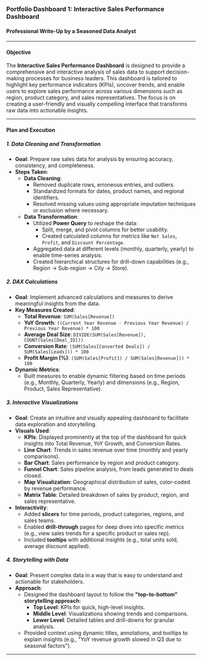 ### **Portfolio Dashboard 1: Interactive Sales Performance Dashboard**

#### **Professional Write-Up by a Seasoned Data Analyst**

---

#### **Objective**
The **Interactive Sales Performance Dashboard** is designed to provide a comprehensive and interactive analysis of sales data to support decision-making processes for business leaders. This dashboard is tailored to highlight key performance indicators (KPIs), uncover trends, and enable users to explore sales performance across various dimensions such as region, product category, and sales representatives. The focus is on creating a user-friendly and visually compelling interface that transforms raw data into actionable insights.

---

#### **Plan and Execution**

##### **1. Data Cleaning and Transformation**
- **Goal**: Prepare raw sales data for analysis by ensuring accuracy, consistency, and completeness.
- **Steps Taken**:
  - **Data Cleaning**:
    - Removed duplicate rows, erroneous entries, and outliers.
    - Standardized formats for dates, product names, and regional identifiers.
    - Resolved missing values using appropriate imputation techniques or exclusion where necessary.
  - **Data Transformation**:
    - Utilized **Power Query** to reshape the data:
      - Split, merge, and pivot columns for better usability.
      - Created calculated columns for metrics like `Net Sales`, `Profit`, and `Discount Percentage`.
    - Aggregated data at different levels (monthly, quarterly, yearly) to enable time-series analysis.
    - Created hierarchical structures for drill-down capabilities (e.g., Region → Sub-region → City → Store).

##### **2. DAX Calculations**
- **Goal**: Implement advanced calculations and measures to derive meaningful insights from the data.
- **Key Measures Created**:
  - **Total Revenue**: `SUM(Sales[Revenue])`
  - **YoY Growth**: `((Current Year Revenue - Previous Year Revenue) / Previous Year Revenue) * 100`
  - **Average Deal Size**: `DIVIDE(SUM(Sales[Revenue]), COUNT(Sales[Deal_ID]))`
  - **Conversion Rate**: `(SUM(Sales[Converted Deals]) / SUM(Sales[Leads])) * 100`
  - **Profit Margin (%)**: `(SUM(Sales[Profit]) / SUM(Sales[Revenue])) * 100`
- **Dynamic Metrics**:
  - Built measures to enable dynamic filtering based on time periods (e.g., Monthly, Quarterly, Yearly) and dimensions (e.g., Region, Product, Sales Representative).

##### **3. Interactive Visualizations**
- **Goal**: Create an intuitive and visually appealing dashboard to facilitate data exploration and storytelling.
- **Visuals Used**:
  - **KPIs**: Displayed prominently at the top of the dashboard for quick insights into Total Revenue, YoY Growth, and Conversion Rates.
  - **Line Chart**: Trends in sales revenue over time (monthly and yearly comparisons).
  - **Bar Chart**: Sales performance by region and product category.
  - **Funnel Chart**: Sales pipeline analysis, from leads generated to deals closed.
  - **Map Visualization**: Geographical distribution of sales, color-coded by revenue performance.
  - **Matrix Table**: Detailed breakdown of sales by product, region, and sales representative.
- **Interactivity**:
  - Added **slicers** for time periods, product categories, regions, and sales teams.
  - Enabled **drill-through** pages for deep dives into specific metrics (e.g., view sales trends for a specific product or sales rep).
  - Included **tooltips** with additional insights (e.g., total units sold, average discount applied).

##### **4. Storytelling with Data**
- **Goal**: Present complex data in a way that is easy to understand and actionable for stakeholders.
- **Approach**:
  - Designed the dashboard layout to follow the **"top-to-bottom" storytelling approach**:
    - **Top Level**: KPIs for quick, high-level insights.
    - **Middle Level**: Visualizations showing trends and comparisons.
    - **Lower Level**: Detailed tables and drill-downs for granular analysis.
  - Provided context using dynamic titles, annotations, and tooltips to explain insights (e.g., "YoY revenue growth slowed in Q3 due to seasonal factors").

---

